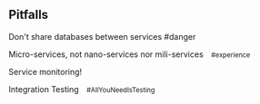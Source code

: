 ## Pitfalls

Don't share databases between services <span class="hashtag">#danger</span>

Micro-services, not nano-services nor mili-services <small class="hashtag" style="margin-left: 10px;margin-top:8px">\#experience</small></p>

Service monitoring!

Integration Testing <small class="hashtag" style="margin-left: 10px;margin-top:8px">\#AllYouNeedIsTesting</small></p>
